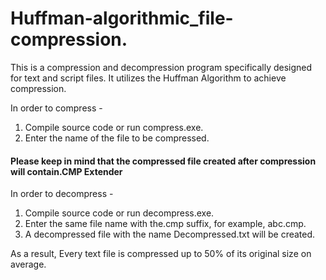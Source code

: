 # Huffman-algorithmic_file-compression.

This is a compression and decompression program specifically designed for text and script files. 
It utilizes the Huffman Algorithm to achieve compression. 

In order to compress -
  1. Compile source code or run compress.exe.
  2. Enter the name of the file to be compressed.

#### Please keep in mind that the compressed file created after compression will contain.CMP Extender

In order to decompress -
 1. Compile source code or run decompress.exe.
 2. Enter the same file name with the.cmp suffix, for example, abc.cmp.
 3. A decompressed file with the name Decompressed.txt will be created.


As a result,
Every text file is compressed up to 50% of its original size on average.


